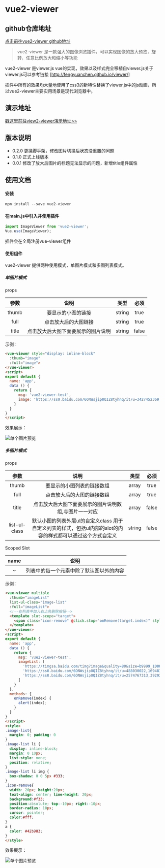 # vue2-viewer
## github仓库地址

[点击前往vue2-viewer github地址](https://github.com/MarvenGong/vue2-viewer)

> vue2-viewer 是一款强大的图像浏览插件，可以实现图像的放大预览，旋转，任意比例放大和缩小等功能

vue2-viewer 是viewer.js vue的实现，效果以及样式完全移植自viewer.js关于viewer.js可以参考链接
[http://fengyuanchen.github.io/viewer/]

插件中所有的效果均大量地使用了css3的新特性替换了viewer.js中的js动画，所以vue2-viewer主要实用场景是现代浏览器中。

## 演示地址
[戳这里前往view2-viewer演示地址>>](https://marvengong.github.io/vue2-viewer/dist/)
## 版本说明
- 0.2.0 更换脚手架，修改图片切换后状态没重置的问题
- 0.1.0 正式上线版本
- 0.0.1 修改了放大后图片的标题无法显示的问题，新增title组件属性


## 使用文档
#### 安装
~~~javascript
npm install --save vue2-viewer
~~~
#### 在main.js中引入并使用插件
~~~javascript
import ImageViewer from 'vue2-viewer';
Vue.use(ImageViewer);
~~~
插件会在全局注册vue-viewer组件
#### 使用组件

vue2-viewer 提供两种使用模式，单图片模式和多图列表模式。

##### 单图片模式
props

参数 | 说明 | 类型 | 必须
:-: | :-: | :-: | :-:
thumb | 要显示的小图的链接 | string | true
full | 点击放大后的大图链接 | string | true
title | 点击放大后大图下面要展示的图片说明 | string | false

示例：
~~~html
<vue-viewer style="display: inline-block"
  :thumb="image"
  :full="image">
</vue-viewer>
<script>
export default {
  name: 'app',
  data () {
    return {
      msg: 'vue2-viewer-test',
      image: 'https://ss0.baidu.com/6ONWsjip0QIZ8tyhnq/it/u=3427452369,2586833644&fm=173&app=25&f=JPEG?w=580&h=347&s=908FF35A050626E2428C001E030090D6',
    }
  }
}
</script>
~~~
效果展示：

![单个图片预览](http://vue2-viewer.cn-bj.ufileos.com/vue2-viewer-single.gif)

##### 多图片模式
props

参数 | 说明 | 类型 | 必须
:-: | :-: | :-: | :-:
thumb | 要显示的小图列表的链接数组 | array | true
full | 点击放大后的大图的链接数组 | array | true
title | 点击放大后大图下面要展示的图片说明数组,与图片一一对应 | array | false
list-ul-class | 默认小图的列表外层ul的自定义class 用于自定义列表的样式，包括ul内部的slot的内容的样式都可以通过这个方式自定义 | string | false

Scoped Slot

name | 说明 
:-: | :-: 
~ | 列表中的每一个元素中除了默认图以外的内容 
  
示例：
~~~html
<vue-viewer multiple
  :thumb="imageList"
  list-ul-class="image-list"
  :full="imageList">
  <!--在列表中加入右上角删除按钮-->
  <template slot-scope="target">
    <span class="icon-remove" @click.stop="onRemove(target.index)" style="">&times;</span>
  </template>
</vue-viewer>
<script>
export default {
  name: 'app',
  data () {
    return {
      msg: 'vue2-viewer-test',
      imageList: [
        'https://timgsa.baidu.com/timg?image&quality=80&size=b9999_10000&sec=1550224739247&di=512032866bea6329b1e46c735d50ac8b&imgtype=0&src=http%3A%2F%2Fimglf2.ph.126.net%2FdHH6OM2rD8JucPGAotUfag%3D%3D%2F6608219914074710297.jpg',
        'https://ss0.baidu.com/6ONWsjip0QIZ8tyhnq/it/u=488030022,1694816207&fm=173&app=25&f=JPEG?w=580&h=347&s=A08FB35A5E0616C664F5631C030010D6',
        'https://ss0.baidu.com/6ONWsjip0QIZ8tyhnq/it/u=2574767313,3929397124&fm=173&app=25&f=JPEG?w=580&h=868&s=B784EEA3460236E17A1F137F0300A058'
      ]
    }
  },
  methods: {
    onRemove(index) {
      alert(index);
    }
  }
}
</script>
<style>
.image-list{
  margin: 0; padding: 0
}
.image-list li {
  display: inline-block;
  margin: 0 10px;
  list-style: none;
  position: relative;
}
.image-list li img {
  box-shadow: 0 0 5px #333;
}
.icon-remove{
  width: 20px; height:20px; 
  text-align: center; line-height: 20px;
  background:#f33; 
  position:absolute; top:-10px; right:-10px;
  border-radius: 10px;
  cursor: pointer;
  color:#fff;
}
a {
  color: #42b983;
}
</style>
~~~

效果展示：

![单个图片预览](http://vue2-viewer.cn-bj.ufileos.com/vue2-viewer-multi.gif)

